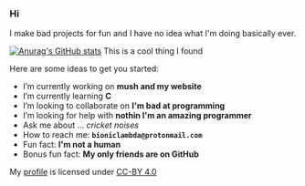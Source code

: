 ### Hi

I make bad projects for fun and I have no idea what I'm doing basically ever.


[![Anurag's GitHub stats](https://github-readme-stats.vercel.app/api?username=bioniclambda)](https://github.com/anuraghazra/github-readme-stats)
This is a cool thing I found

Here are some ideas to get you started:

- I’m currently working on **mush and my website**
- I’m currently learning **C**
- I’m looking to collaborate on **I'm bad at programming**
- I’m looking for help with **nothin I'm an amazing programmer**
- Ask me about ... *cricket noises*
- How to reach me: **`bioniclambda@protonmail.com`**
- Fun fact: **I'm not a human**
- Bonus fun fact: **My only friends are on GitHub**

My [profile](https://avatars.githubusercontent.com/u/80077386?v=4) is licensed under [CC-BY 4.0](https://creativecommons.org/licenses/by/4.0/)
